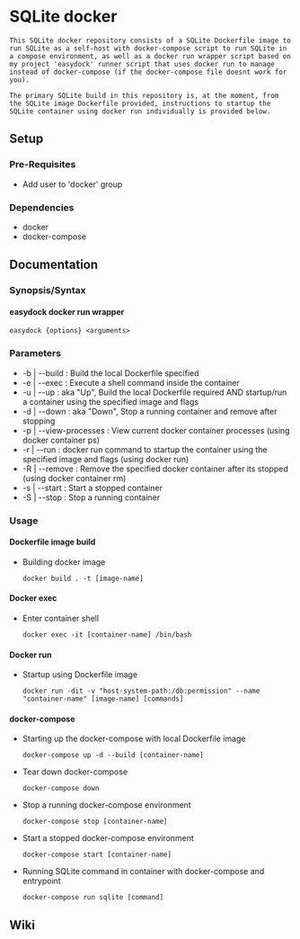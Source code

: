 # SQLite docker

```
This SQLite docker repository consists of a SQLite Dockerfile image to run SQLite as a self-host with docker-compose script to run SQLite in a compose environment, as well as a docker run wrapper script based on my project 'easydock' runner script that uses docker run to manage instead of docker-compose (if the docker-compose file doesnt work for you).

The primary SQLite build in this repository is, at the moment, from the SQLite image Dockerfile provided, instructions to startup the SQLite container using docker run individually is provided below.
```

## Setup

### Pre-Requisites
+ Add user to 'docker' group

### Dependencies
+ docker
+ docker-compose

## Documentation
### Synopsis/Syntax

#### easydock docker run wrapper
```console
easydock {options} <arguments>
```

### Parameters
+ -b | --build  : Build the local Dockerfile specified
+ -e | --exec   : Execute a shell command inside the container
+ -u | --up     : aka "Up", Build the local Dockerfile required AND startup/run a container using the specified image and flags
+ -d | --down   : aka "Down", Stop a running container and remove after stopping 
+ -p | --view-processes : View current docker container processes (using docker container ps)
+ -r | --run    : docker run command to startup the container using the specified image and flags (using docker run)
+ -R | --remove : Remove the specified docker container after its stopped (using docker container rm)
+ -s | --start  : Start a stopped container
+ -S | --stop   : Stop a running container

### Usage

#### Dockerfile image build
- Building docker image
    ```console
    docker build . -t [image-name]
    ```

#### Docker exec
- Enter container shell
    ```console
    docker exec -it [container-name] /bin/bash
    ```

#### Docker run
- Startup using Dockerfile image
    ```console
    docker run -dit -v "host-system-path:/db:permission" --name "container-name" [image-name] [commands]
    ```

#### docker-compose
- Starting up the docker-compose with local Dockerfile image
    ```console
    docker-compose up -d --build [container-name]
    ```

- Tear down docker-compose
    ```console
    docker-compose down
    ```

- Stop a running docker-compose environment
    ```console
    docker-compose stop [container-name]
    ```

- Start a stopped docker-compose environment
    ```console
    docker-compose start [container-name]
    ```

- Running SQLite command in container with docker-compose and entrypoint
    ```console
    docker-compose run sqlite [command]
    ```

## Wiki


